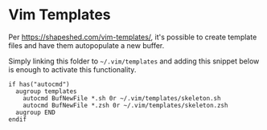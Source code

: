 # Vim Templates

Per https://shapeshed.com/vim-templates/, it's possible to create template files
and have them autopopulate a new buffer.

Simply linking this folder to `~/.vim/templates` and adding this snippet below
is enough to activate this functionality.

```
if has("autocmd")
  augroup templates
    autocmd BufNewFile *.sh 0r ~/.vim/templates/skeleton.sh
    autocmd BufNewFile *.zsh 0r ~/.vim/templates/skeleton.zsh
  augroup END
endif
```
